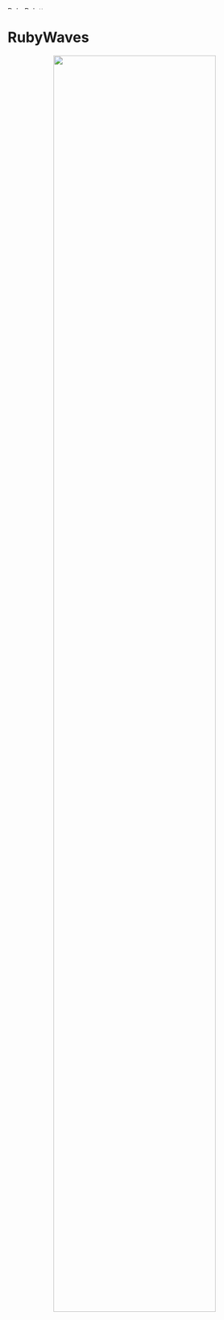 <img src="https://github.com/import-tiago/RubyWaves/blob/main/Assets/RubyColerPalette.jpg" alt="RubyPalette" width="100%" style="height:5px;"/>


# RubyWaves
<p align="center"><img src="https://github.com/import-tiago/RubyWaves/blob/main/Assets/FingerWaves.jpg" width=80%" height="80%"></p>
